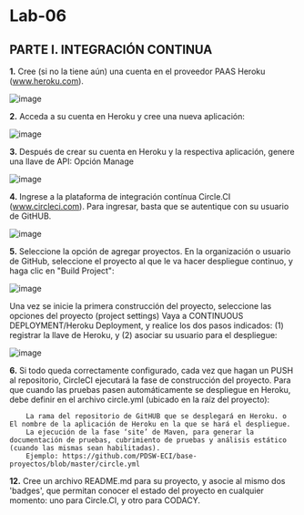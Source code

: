 # Lab-06

## PARTE I. INTEGRACIÓN CONTINUA

**1.** Cree (si no la tiene aún) una cuenta en el proveedor PAAS Heroku (www.heroku.com).

![image](https://user-images.githubusercontent.com/98135902/157537646-11ea64b8-efc1-4814-84da-fba0b0468768.png)

**2.** Acceda a su cuenta en Heroku y cree una nueva aplicación:

![image](https://user-images.githubusercontent.com/98135902/157537934-f3a78616-72c7-4d52-b28d-2adac3d44c1a.png)

**3.** Después de crear su cuenta en Heroku y la respectiva aplicación, genere una llave de API: Opción Manage

![image](https://user-images.githubusercontent.com/98135902/157539198-bf9b26e8-e35e-4763-96b3-2882567a3746.png)

**4.** Ingrese a la plataforma de integración contínua Circle.CI (www.circleci.com). Para ingresar, basta que se autentique con su usuario de GitHUB.

![image](https://user-images.githubusercontent.com/98135902/157539552-f3819ea2-0a89-4931-b20f-177f69fe17a7.png)

**5.** Seleccione la opción de agregar proyectos. En la organización o usuario de GitHub, seleccione el proyecto al que le va hacer despliegue continuo, y haga clic en "Build Project":

![image](https://user-images.githubusercontent.com/98135902/157541346-94c6f610-c8a6-4695-bcc0-9b1a6f131417.png)


  Una vez se inicie la primera construcción del proyecto, seleccione las opciones del proyecto (project settings)
  Vaya a CONTINUOUS DEPLOYMENT/Heroku Deployment, y realice los dos pasos indicados: (1) registrar la llave de Heroku, y (2) asociar su usuario para el despliegue:

![image](https://user-images.githubusercontent.com/98135902/157569745-796f2f6e-fec0-447b-9ceb-69ce8007ac7a.png)

**6.** Si todo queda correctamente configurado, cada vez que hagan un PUSH al repositorio, CircleCI ejecutará la fase de construcción del proyecto. Para que cuando las pruebas         pasen automáticamente se despliegue en Heroku, debe definir en el archivo circle.yml (ubicado en la raíz del proyecto):

        La rama del repositorio de GitHUB que se desplegará en Heroku. o El nombre de la aplicación de Heroku en la que se hará el despliegue.
        La ejecución de la fase ‘site’ de Maven, para generar la documentación de pruebas, cubrimiento de pruebas y análisis estático (cuando las mismas sean habilitadas).
        Ejemplo: https://github.com/PDSW-ECI/base-proyectos/blob/master/circle.yml

**12.** Cree un archivo README.md para su proyecto, y asocie al mismo dos 'badges', que permitan conocer el estado del proyecto en cualquier momento: uno para Circle.CI, y otro para CODACY.
